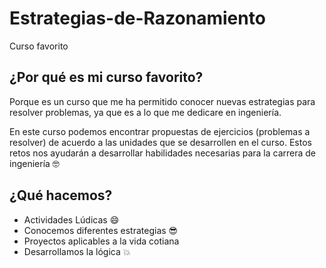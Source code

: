 # Estrategias-de-Razonamiento
 Curso favorito

 ## ¿Por qué es mi curso favorito?

 Porque es un curso que me ha permitido conocer nuevas estrategias para resolver problemas, ya que es a lo que me dedicare en ingeniería. 

 En este curso podemos encontrar propuestas de ejercicios (problemas a resolver) de acuerdo a las unidades que se desarrollen en el curso. Estos retos nos ayudarán a desarrollar habilidades necesarias para la carrera de ingeniería :nerd_face:

 ## ¿Qué hacemos?

 * Actividades Lúdicas :smile:
 * Conocemos diferentes estrategias :sunglasses:
 * Proyectos aplicables a la vida cotiana
 * Desarrollamos la lógica :boom:
 
